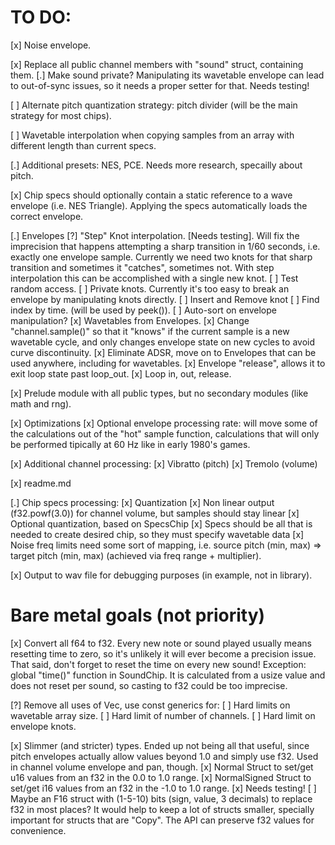# TO DO:

[x] Noise envelope.

[x] Replace all public channel members with "sound" struct, containing them.
    [.] Make sound private? Manipulating its wavetable envelope can lead to out-of-sync issues,
    so it needs a proper setter for that. Needs testing!

[ ] Alternate pitch quantization strategy: pitch divider (will be the main strategy for most chips).

[ ] Wavetable interpolation when copying samples from an array with different length than current specs.

[.] Additional presets: NES, PCE. Needs more research, specailly about pitch.

[x] Chip specs should optionally contain a static reference to a wave envelope (i.e. NES Triangle). Applying the specs automatically loads the correct envelope.

[.] Envelopes
    [?] "Step" Knot interpolation. [Needs testing].
        Will fix the imprecision that happens attempting a sharp transition in 1/60 seconds, i.e. exactly one envelope sample. Currently we need two knots for that sharp transition and sometimes it "catches", sometimes not. With step interpolation this can be accomplished with a single new knot.
    [ ] Test random access.
    [ ] Private knots. Currently it's too easy to break an envelope by manipulating knots directly.
        [ ] Insert and Remove knot
        [ ] Find index by time. (will be used by peek()).
        [ ] Auto-sort on envelope manipulation?
    [x] Wavetables from Envelopes.
    [x] Change "channel.sample()" so that it "knows" if the current sample is a new wavetable cycle, and only changes envelope state on new cycles to avoid curve discontinuity.
    [x] Eliminate ADSR, move on to Envelopes that can be used anywhere, including for wavetables.
    [x] Envelope "release", allows it to exit loop state past loop_out.
    [x] Loop in, out, release.

[x] Prelude module with all public types, but no secondary modules (like math and rng).

[x] Optimizations
    [x] Optional envelope processing rate: will move some of the calculations out of the "hot" sample function, calculations that will only be performed tipically at 60 Hz like in early 1980's games.

[x] Additional channel processing:
    [x] Vibratto (pitch)
    [x] Tremolo (volume)

[x] readme.md

[.] Chip specs processing:
    [x] Quantization
    [x] Non linear output (f32.powf(3.0)) for channel volume, but samples should stay linear
    [x] Optional quantization, based on SpecsChip
    [x] Specs should be all that is needed to create desired chip, so they must specify wavetable data
    [x] Noise freq limits need some sort of mapping, i.e. source pitch (min, max) => target pitch (min, max) (achieved via freq range + multiplier).

[x] Output to wav file for debugging purposes (in example, not in library).


# Bare metal goals (not priority)

[x] Convert all f64 to f32. Every new note or sound played usually means resetting time to zero, so it's unlikely it will ever become a precision issue. That said, don't forget to reset the time on every new sound! Exception: global "time()" function in SoundChip. It is calculated from a usize value and does not reset per sound, so casting to f32 could be too imprecise.

[?] Remove all uses of Vec, use const generics for:
    [ ] Hard limits on wavetable array size.
    [ ] Hard limit of number of channels.
    [ ] Hard limit on envelope knots.

[x] Slimmer (and stricter) types.
    Ended up not being all that useful, since pitch envelopes actually allow values beyond 1.0 and simply use f32. Used in channel volume envelope and pan, though.
    [x] Normal Struct to set/get u16 values from an f32 in the 0.0 to 1.0 range.
    [x] NormalSigned Struct to set/get i16 values from an f32 in the -1.0 to 1.0 range.
    [x] Needs testing!
    [ ] Maybe an F16 struct with (1-5-10) bits (sign, value, 3 decimals) to replace f32 in most places? It would help to keep a lot of structs smaller, specially important for structs that are "Copy". The API can preserve f32 values for convenience.
